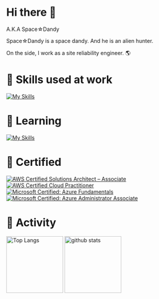 # Hi there 👋
A.K.A Space☆Dandy

Space☆Dandy is a space dandy. And he is an alien hunter. 

On the side, I work as a site reliability engineer. 🌎

<!--
**mg6mg/mg6mg** is a ✨ _special_ ✨ repository because its `README.md` (this file) appears on your GitHub profile.

- 🔭 I’m currently working on ...
- 🌱 I’m currently learning ...
- 👯 I’m looking to collaborate on ...
- 🤔 I’m looking for help with ...
- 💬 Ask me about ...
- 📫 How to reach me: ...
- 😄 Pronouns: ...
- ⚡ Fun fact: ...
-->

# 🔭 Skills used at work
[![My Skills](https://skillicons.dev/icons?i=azure,aws,docker,git,ts,go,py,powershell,bash,md,terraform,linux,redhat,ubuntu,windows,mysql,postgres,postman,grafana,elasticsearch,visualstudio,vscode)](https://skillicons.dev)

# 🔰 Learning
[![My Skills](https://skillicons.dev/icons?i=github,dotnet,cs,ts,js,nodejs,nextjs,nuxtjs,go,py)](https://skillicons.dev)

# 💪 Certified 

<!--START_SECTION:badges-->
[![AWS Certified Solutions Architect – Associate](https://images.credly.com/size/110x110/images/0e284c3f-5164-4b21-8660-0d84737941bc/image.png)](http://www.credly.com/badges/be0c98a8-d191-419b-996c-c25e9a874c0b "AWS Certified Solutions Architect – Associate")
[![AWS Certified Cloud Practitioner](https://images.credly.com/size/110x110/images/00634f82-b07f-4bbd-a6bb-53de397fc3a6/image.png)](http://www.credly.com/badges/8663644c-2c68-4b50-ac49-2897a63b5ce6 "AWS Certified Cloud Practitioner")
[![Microsoft Certified: Azure Fundamentals](https://images.credly.com/size/110x110/images/be8fcaeb-c769-4858-b567-ffaaa73ce8cf/image.png)](http://www.credly.com/badges/f2ac90bb-f22b-4252-88d4-98e92f3f5ce6 "Microsoft Certified: Azure Fundamentals")
[![Microsoft Certified: Azure Administrator Associate](https://images.credly.com/size/110x110/images/336eebfc-0ac3-4553-9a67-b402f491f185/azure-administrator-associate-600x600.png)](http://www.credly.com/badges/aae0502b-4e49-4767-9b89-487b250b9b9f "Microsoft Certified: Azure Administrator Associate")
<!--END_SECTION:badges-->

# 🤔 Activity

<p align="left">
  <img alt="Top Langs" height="150px" src="https://github-readme-stats.vercel.app/api/top-langs/?username=mg6mg&layout=compact&show_icons=true&theme=radical" />
  <img alt="github stats" height="150px" src="https://github-readme-stats.vercel.app/api?username=mg6mg&theme=radical&show_icons=ture" />
</p>

